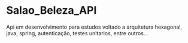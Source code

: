 # Salao_Beleza_API
Api em desenvolvimento para estudos voltado a arquitetura hexagonal, java, spring, autenticação, testes unitarios, entre outros...
